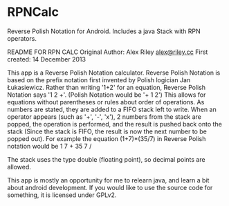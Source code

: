 RPNCalc
=======

Reverse Polish Notation for Android. Includes a java Stack with RPN operators.

README FOR RPN CALC
Original Author: Alex Riley <alex@riley.cc>
First created: 14 December 2013

This app is a Reverse Polish Notation calculator. Reverse Polish Notation is 
based on the prefix notation first invented by Polish logician Jan Łukasiewicz.
Rather than writing '1+2' for an equation, Reverse Polish Notation says '1 2 +'.
(Polish Notation would be '+ 1 2') This allows for equations without parentheses
or rules about order of operations. As numbers are stated, they are added to a 
FIFO stack left to write. When an operator appears (such as '+', '-', 'x'),
2 numbers from the stack are popped, the operation is performed, and the result
is pushed back onto the stack (Since the stack is FIFO, the result is now the
next number to be popped out).
For example the equation (1+7)*(35/7) in Reverse Polish notation would be
	1 7 + 35 7 /

The stack uses the type double (floating point), so decimal points are allowed.

This app is mostly an opportunity for me to relearn java, and learn a bit 
about android development. If you would like to use the source code for
something, it is licensed under GPLv2.